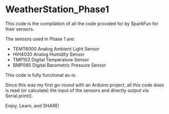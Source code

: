 WeatherStation_Phase1
=====================
This code is the compilation of all the code provided for by SparkFun for their sensors. 

The sensors used in Phase 1 are: 
- TEMT6000 Analog Ambient Light Sensor
- HIH4030  Analog Humidity Sensor
- TMP102   Digital Temperature Sensor
- BMP085   Digital Barometric Pressure Sensor

This code is fully functional as-is. 

Since this was my first go-round with an Arduino project, all this code does is read (or calculate) the input of the 
sensors and directly output via Serial.print(). 

Enjoy, Learn, and SHARE! 
